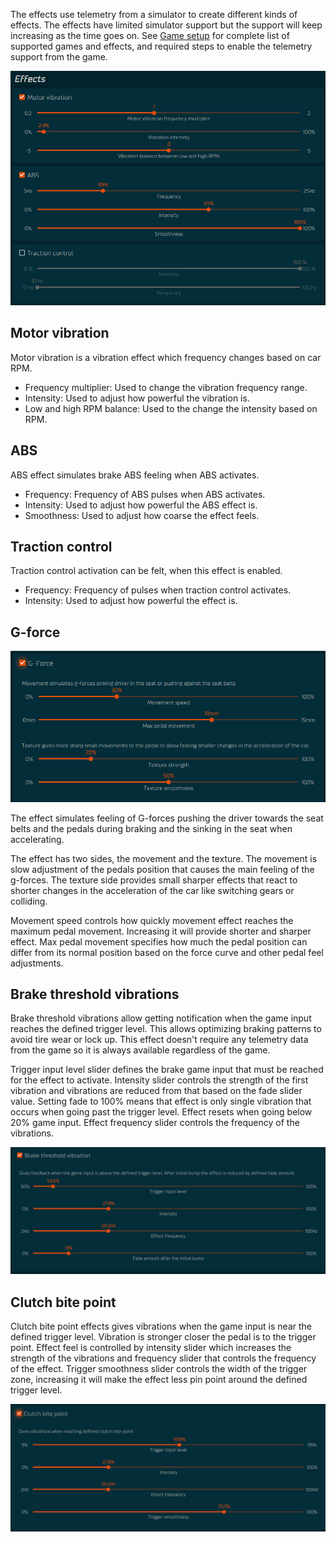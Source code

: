 The effects use telemetry from a simulator to create different kinds of effects. The effects have limited simulator support but the support will keep increasing as the time goes on. See [Game setup](../games/index.md) for complete list of supported games and effects, and required steps to enable the telemetry support from the game.

![](assets/effects.png)

## Motor vibration

Motor vibration is a vibration effect which frequency changes based on car RPM.

- Frequency multiplier: Used to change the vibration frequency range.
- Intensity: Used to adjust how powerful the vibration is.
- Low and high RPM balance: Used to the change the intensity based on RPM.

## ABS

ABS effect simulates brake ABS feeling when ABS activates.

- Frequency: Frequency of ABS pulses when ABS activates.
- Intensity: Used to adjust how powerful the ABS effect is.
- Smoothness: Used to adjust how coarse the effect feels.

## Traction control

Traction control activation can be felt, when this effect is enabled.

- Frequency: Frequency of pulses when traction control activates.
- Intensity: Used to adjust how powerful the effect is.

## G-force

![](assets/gforceeffect.png)

The effect simulates feeling of G-forces pushing the driver towards the seat belts and the pedals during braking and the sinking in the seat when accelerating.

The effect has two sides, the movement and the texture. The movement is slow adjustment of the pedals position that causes the main feeling of the g-forces. The texture side provides small sharper effects that react to shorter changes in the acceleration of the car like switching gears or colliding.

Movement speed controls how quickly movement effect reaches the maximum pedal movement. Increasing it will provide shorter and sharper effect. Max pedal movement specifies how much the pedal position can differ from its normal position based on the force curve and other pedal feel adjustments.

## Brake threshold vibrations

Brake threshold vibrations allow getting notification when the game input reaches the defined trigger level. This allows optimizing braking patterns to avoid tire wear or lock up. This effect doesn't require any telemetry data from the game so it is always available regardless of the game.

Trigger input level slider defines the brake game input that must be reached for the effect to activate. Intensity slider controls the strength of the first vibration and vibrations are reduced from that based on the fade slider value. Setting fade to 100% means that effect is only single vibration
that occurs when going past the trigger level. Effect resets when going below 20% game input.
Effect frequency slider controls the frequency of the vibrations.


![](assets/brakethreshold.png)

## Clutch bite point

Clutch bite point effects gives vibrations when the game input is near the defined trigger level. Vibration is stronger closer the pedal is to the trigger point. Effect feel is controlled by intensity slider which increases the strength of the vibrations and frequency slider that controls the frequency of the effect. Trigger smoothness slider controls the width of the trigger zone, increasing it will make the effect less pin point around the defined trigger level.

![](assets/clutchbitepoint.png)